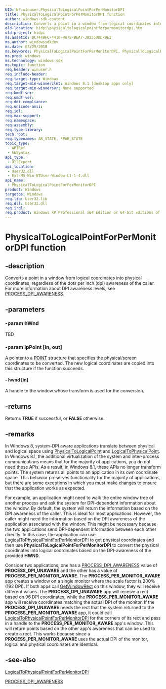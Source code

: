 ```yaml
---
UID: NF:winuser.PhysicalToLogicalPointForPerMonitorDPI
title: PhysicalToLogicalPointForPerMonitorDPI function
author: windows-sdk-content
description: Converts a point in a window from logical coordinates into physical coordinates, regardless of the dots per inch (dpi) awareness of the caller.
old-location: hidpi\physicaltologicalpointforpermonitordpi.htm
old-project: hidpi
ms.assetid: DC744BFC-4410-4878-BEA7-382550DDF9E3
ms.author: windowssdkdev
ms.date: 03/29/2018
ms.keywords: PhysicalToLogicalPointForPerMonitorDPI, PhysicalToLogicalPointForPerMonitorDPI function [High DPI], hidpi.physicaltologicalpointforpermonitordpi, winuser/PhysicalToLogicalPointForPerMonitorDPI
ms.prod: windows
ms.technology: windows-sdk
ms.topic: function
req.header: winuser.h
req.include-header: 
req.target-type: Windows
req.target-min-winverclnt: Windows 8.1 [desktop apps only]
req.target-min-winversvr: None supported
req.kmdf-ver: 
req.umdf-ver: 
req.ddi-compliance: 
req.unicode-ansi: 
req.idl: 
req.max-support: 
req.namespace: 
req.assembly: 
req.type-library: 
tech.root: 
req.typenames: AR_STATE, *PAR_STATE
topic_type:
 - APIRef
 - kbSyntax
api_type:
 - DllExport
api_location:
 - User32.dll
 - Ext-MS-Win-NTUser-Window-L1-1-4.dll
api_name:
 - PhysicalToLogicalPointForPerMonitorDPI
product: Windows
targetos: Windows
req.lib: User32.lib
req.dll: User32.dll
req.irql: 
req.product: Windows XP Professional x64 Edition or 64-bit editions of     Windows Server 2003
---
```


# PhysicalToLogicalPointForPerMonitorDPI function


## -description


Converts a point in a window from logical coordinates into physical coordinates, regardless of the dots per inch (dpi) awareness of the caller. For more information about DPI awareness levels, see <a href="https://msdn.microsoft.com/50130739-E8A8-4B92-9B80-3BBBE57EBE0C">PROCESS_DPI_AWARENESS</a>.


## -parameters




### -param hWnd

TBD


### -param lpPoint [in, out]

A pointer to a <a href="https://msdn.microsoft.com/library/windows/hardware/ff569161">POINT</a> structure that specifies the physical/screen coordinates to be converted. The new logical coordinates are copied into this structure if the function succeeds.


#### - hwnd [in]

A handle to the window whose transform is used for the conversion.


## -returns



Returns <b>TRUE</b> if successful, or <b>FALSE</b> otherwise.




## -remarks



In Windows 8, system–DPI aware applications translate between physical and logical space using <a href="https://msdn.microsoft.com/7b02d31f-f1c7-4be1-817d-f7cc6850008d">PhysicalToLogicalPoint</a> and <a href="https://msdn.microsoft.com/a0384e46-b72f-4517-acce-a7fae7268a46">LogicalToPhysicalPoint</a>. In Windows 8.1, the additional virtualization of the system and inter-process communications means that for the majority of applications, you do not need these APIs. As a result, in Windows 8.1, these APIs no longer transform points. The system returns all points to an application in its own coordinate space. 
This behavior preserves functionality for the majority of applications, but there are some exceptions in which you must make changes to ensure that the application works as expected.

For example, an application might need to walk the entire window tree of another process and ask the system for DPI-dependent information about the window. By default, the system will return the information based on the DPI awareness of the caller. This is ideal for most applications. However, the caller might need the information based on the DPI awareness of the application associated with the window. This might be necessary because the two applications send DPI-dependent information between each other directly.  In this case, the application can use <a href="https://msdn.microsoft.com/C9ABDC73-1E96-42F1-B34D-3A649DDF02A6">LogicalToPhysicalPointForPerMonitorDPI</a> to get physical coordinates and then use <b>PhysicalToLogicalPointForPerMonitorDPI</b> to convert the physical coordinates into logical coordinates based on the DPI-awareness of the provided <b>HWND</b>.

Consider two applications, one has a <a href="https://msdn.microsoft.com/50130739-E8A8-4B92-9B80-3BBBE57EBE0C">PROCESS_DPI_AWARENESS</a> value of <b>PROCESS_DPI_UNAWARE</b> and the other has a value of <b>PROCESS_PER_MONITOR_AWARE</b>. The  <b>PROCESS_PER_MONITOR_AWARE</b> app creates a window on a single monitor where the scale factor is 200% (192 DPI). If both apps call <a href="https://msdn.microsoft.com/9c8fe83e-0c9a-483a-a692-4d229d1bd559">GetWindowRect</a> on this window, they will receive different values. The <b>PROCESS_DPI_UNAWARE</b> app will receive a rect based on 96 DPI coordinates, while the <b>PROCESS_PER_MONITOR_AWARE</b> app will receive coordinates matching the actual DPI of the monitor. If the <b>PROCESS_DPI_UNAWARE</b> needs the rect that the system returned to the <b>PROCESS_PER_MONITOR_AWARE</b> app, it could call <a href="https://msdn.microsoft.com/C9ABDC73-1E96-42F1-B34D-3A649DDF02A6">LogicalToPhysicalPointForPerMonitorDPI</a> for the corners of its rect and pass in a handle to the <b>PROCESS_PER_MONITOR_AWARE</b> app's window. This will return points based on the other app's awareness that can be used to create a rect. This works because since a <b>PROCESS_PER_MONITOR_AWARE</b> uses the actual DPI of the monitor, logical and physical coordinates are identical.




## -see-also




<a href="https://msdn.microsoft.com/C9ABDC73-1E96-42F1-B34D-3A649DDF02A6">LogicalToPhysicalPointForPerMonitorDPI</a>



<a href="https://msdn.microsoft.com/50130739-E8A8-4B92-9B80-3BBBE57EBE0C">PROCESS_DPI_AWARENESS</a>
 

 

